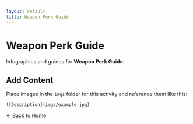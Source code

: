 ```yaml
---
layout: default
title: Weapon Perk Guide
---
```


<div class="container">
<h1>Weapon Perk Guide</h1>
<p>Infographics and guides for <strong>Weapon Perk Guide</strong>.</p>
</div>

## Add Content

Place images in the `imgs` folder for this activity and reference them like this:

`![Description](imgs/example.jpg)`

[← Back to Home](../../index.html)
